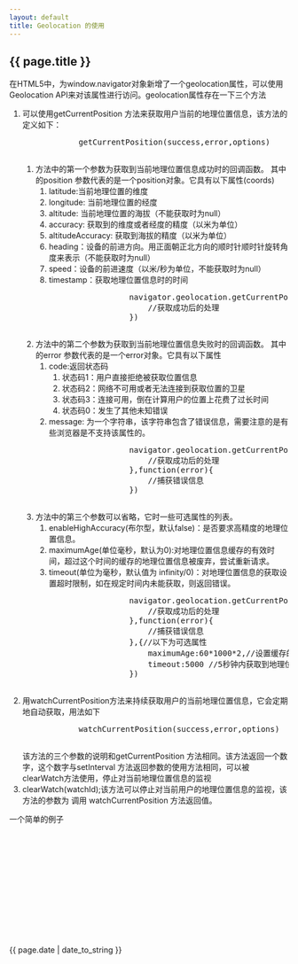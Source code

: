 ```yaml
---
layout: default
title: Geolocation 的使用
---
```

<h2>{{ page.title }}</h2>
<p>在HTML5中，为window.navigator对象新增了一个geolocation属性，可以使用Geolocation API来对该属性进行访问。geolocation属性存在一下三个方法</p>
<ol>
	<li>可以使用getCurrentPosition 方法来获取用户当前的地理位置信息，该方法的定义如下：
		<pre>
			getCurrentPosition(success,error,options)
		</pre>
		<ol>
			<li>方法中的第一个参数为获取到当前地理位置信息成功时的回调函数。
				其中的position 参数代表的是一个position对象。它具有以下属性(coords)
				<ol>
					<li>latitude:当前地理位置的维度</li>
					<li>longitude: 当前地理位置的经度</li>
					<li>altitude: 当前地理位置的海拔（不能获取时为null）</li>
					<li>accuracy: 获取到的维度或者经度的精度（以米为单位）</li>
					<li>altitudeAccuracy: 获取到海拔的精度（以米为单位）</li>
					<li>heading：设备的前进方向。用正面朝正北方向的顺时针顺时针旋转角度来表示（不能获取时为null）</li>
					<li>speed：设备的前进速度（以米/秒为单位，不能获取时为null）</li>
					<li>timestamp：获取地理位置信息时的时间</li>
				</ol>
				<pre>
					navigator.geolocation.getCurrentPosition(function(position){
						//获取成功后的处理
					})
				</pre>
			</li>
			<li>方法中的第二个参数为获取到当前地理位置信息失败时的回调函数。
				其中的error 参数代表的是一个error对象。它具有以下属性
				<ol>
					<li>code:返回状态码
						<ol>
							<li>
								状态码1：用户直接拒绝被获取位置信息
							</li>
							<li>状态码2：网络不可用或者无法连接到获取位置的卫星</li>
							<li>状态码3：连接可用，倒在计算用户的位置上花费了过长时间</li>
							<li>状态码0：发生了其他未知错误</li>
						</ol>
					</li>
					<li>message: 为一个字符串，该字符串包含了错误信息，需要注意的是有些浏览器是不支持该属性的。</li>
				</ol>
				<pre>
					navigator.geolocation.getCurrentPosition(function(position){
						//获取成功后的处理
					},function(error){
						//捕获错误信息
					})
				</pre>
			</li>
			<li>方法中的第三个参数可以省略，它时一些可选属性的列表。
				<ol>
					<li>enableHighAccuracy(布尔型，默认false)：是否要求高精度的地理位置信息。
					</li>
					<li>maximumAge(单位毫秒，默认为0):对地理位置信息缓存的有效时间，超过这个时间的缓存的地理位置信息被废弃，尝试重新请求。</li>
					<li>timeout(单位为毫秒，默认值为 infinity/0)：对地理位置信息的获取设置超时限制，如在规定时间内未能获取，则返回错误。</li>
				</ol>
				<pre>
					navigator.geolocation.getCurrentPosition(function(position){
						//获取成功后的处理
					},function(error){
						//捕获错误信息
					},{//以下为可选属性
						maximumAge:60*1000*2,//设置缓存的有效时间为2分钟
						timeout:5000 //5秒钟内获取到地理位置信息否则返回错误
					})
				</pre>
			</li>
		</ol>
	</li>
	<li>
		用watchCurrentPosition方法来持续获取用户的当前地理位置信息，它会定期地自动获取，用法如下
		<pre>
			watchCurrentPosition(success,error,options)
		</pre>
		该方法的三个参数的说明和getCurrentPosition 方法相同。该方法返回一个数字，这个数字与setInterval 方法返回参数的使用方法相同，可以被clearWatch方法使用，停止对当前地理位置信息的监视
	</li>
	<li>
		clearWatch(watchId);该方法可以停止对当前用户的地理位置信息的监视，该方法的参数为
		调用 watchCurrentPosition 方法返回值。
	</li>
</ol>
<p>一个简单的例子</p>
<pre>
	<html>
	<head>
		<meta charset="UTF-8">
		<title>getPosition 获取地理位置的经纬度</title>
	</head>
	<body>
		<p id='position'></p>
		<script>
			function getElem(id){
				return typeof id ==='string' ? document.getElementById(id) : id
			}
			function show(latitude,longitude){
				var str = '恁当前所在位置，维度：'+latitude + '经度：' +longitude;
				getElem('position').innerHTML = str; 
			}
			if(navigator.geolocation){
				navigator.geolocation.getCurrentPosition(function (position){
					console.log(position);
					show(position.coords.latitude,position.coords.longitude);
				},function (error){
					var errorTypes = {
						1:'获取位置服务被用户拒绝',
						2:'无法连接到获取位置信息的卫星',
						3:'获取位置信息超时'
					}
					getElem('position').innerHTML = errorTypes[error.code] + '\n' + error.message;
				},{
					maximumAge:60*1000*2,
					timeout:5000
				});
			}else{
				getElem('position').innerHTML = '您当前使用的浏览器不支持 Geolocation 服务'
			}
		</script>
	</body>
	</html>
</pre>
<p>{{ page.date | date_to_string }}</p>